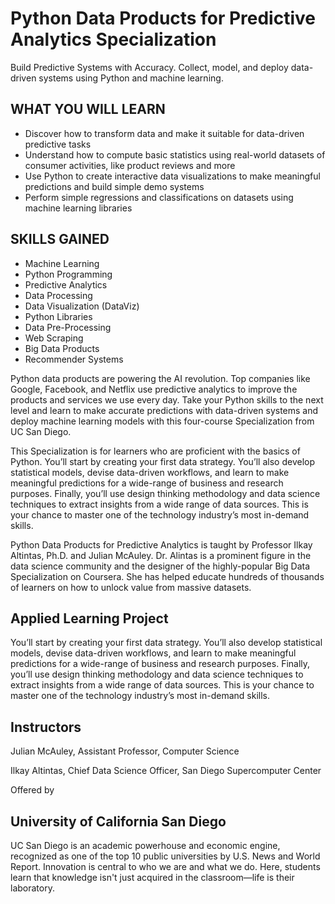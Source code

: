 # Python Data Products for Predictive Analytics Specialization
Build Predictive Systems with Accuracy. Collect, model, and deploy data-driven systems using Python and machine learning.

## WHAT YOU WILL LEARN
* Discover how to transform data and make it suitable for data-driven predictive tasks
* Understand how to compute basic statistics using real-world datasets of consumer activities, like product reviews and more
* Use Python to create interactive data visualizations to make meaningful predictions and build simple demo systems
* Perform simple regressions and classifications on datasets using machine learning libraries


## SKILLS GAINED
* Machine Learning
* Python Programming
* Predictive Analytics
* Data Processing
* Data Visualization (DataViz)
* Python Libraries
* Data Pre-Processing
* Web Scraping
* Big Data Products
* Recommender Systems

Python data products are powering the AI revolution. Top companies like Google, Facebook, and Netflix use predictive analytics to improve the products and services we use every day. Take your Python skills to the next level and learn to make accurate predictions with data-driven systems and deploy machine learning models with this four-course Specialization from UC San Diego.  

This Specialization is for learners who are proficient with the basics of Python. You’ll start by creating your first data strategy. You’ll also develop statistical models, devise data-driven workflows, and learn to make meaningful predictions for a wide-range of business and research purposes. Finally, you’ll use design thinking methodology and data science techniques to extract insights from a wide range of data sources. This is your chance to master one of the technology industry’s most in-demand skills.  

Python Data Products for Predictive Analytics is taught by Professor Ilkay Altintas, Ph.D. and Julian McAuley. Dr. Alintas is a prominent figure in the data science community and the designer of the highly-popular Big Data Specialization on Coursera. She has helped educate hundreds of thousands of learners on how to unlock value from massive datasets.


## Applied Learning Project
You’ll start by creating your first data strategy. You’ll also develop statistical models, devise data-driven workflows, and learn to make meaningful predictions for a wide-range of business and research purposes. Finally, you’ll use design thinking methodology and data science techniques to extract insights from a wide range of data sources. This is your chance to master one of the technology industry’s most in-demand skills.

## Instructors
Julian McAuley,
Assistant Professor,
Computer Science

Ilkay Altintas,
Chief Data Science Officer,
San Diego Supercomputer Center

Offered by

## University of California San Diego
UC San Diego is an academic powerhouse and economic engine, recognized as one of the top 10 public universities by U.S. News and World Report. Innovation is central to who we are and what we do. Here, students learn that knowledge isn't just acquired in the classroom—life is their laboratory.
 
